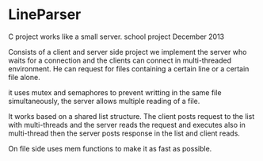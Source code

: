 # LineParser

C project works like a small server. school project December 2013

Consists of a client and server side project
we implement the server who waits for a connection and the clients can connect in multi-threaded environment. He can request for files containing a certain line or a certain file alone.

it uses mutex and semaphores to prevent writting in the same file simultaneously, the server allows multiple reading of a file.

It works based on a shared list structure. The client posts request to the list with multi-threads and the server reads the request and executes also in multi-thread then the server posts response in the list and client reads.

On file side uses mem functions to make it as fast as possible.
